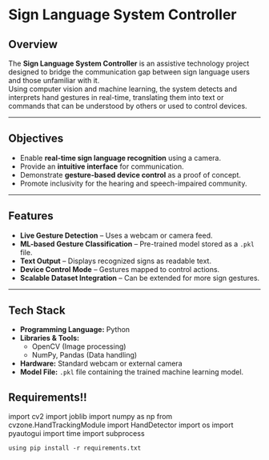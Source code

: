 # Sign Language System Controller

## Overview
The **Sign Language System Controller** is an assistive technology project designed to bridge the communication gap between sign language users and those unfamiliar with it.  
Using computer vision and machine learning, the system detects and interprets hand gestures in real-time, translating them into text or commands that can be understood by others or used to control devices.

---

## Objectives
- Enable **real-time sign language recognition** using a camera.
- Provide an **intuitive interface** for communication.
- Demonstrate **gesture-based device control** as a proof of concept.
- Promote inclusivity for the hearing and speech-impaired community.

---

## Features
- **Live Gesture Detection** – Uses a webcam or camera feed.
- **ML-based Gesture Classification** – Pre-trained model stored as a `.pkl` file.
- **Text Output** – Displays recognized signs as readable text.
- **Device Control Mode** – Gestures mapped to control actions.
- **Scalable Dataset Integration** – Can be extended for more sign gestures.

---

## Tech Stack
- **Programming Language:** Python  
- **Libraries & Tools:**  
  - OpenCV (Image processing)    
  - NumPy, Pandas (Data handling)  
- **Hardware:** Standard webcam or external camera
- **Model File:** `.pkl` file containing the trained machine learning model.

## Requirements!!
import cv2
import joblib
import numpy as np
from cvzone.HandTrackingModule import HandDetector
import os
import pyautogui
import time
import subprocess

`using pip install -r requirements.txt `

